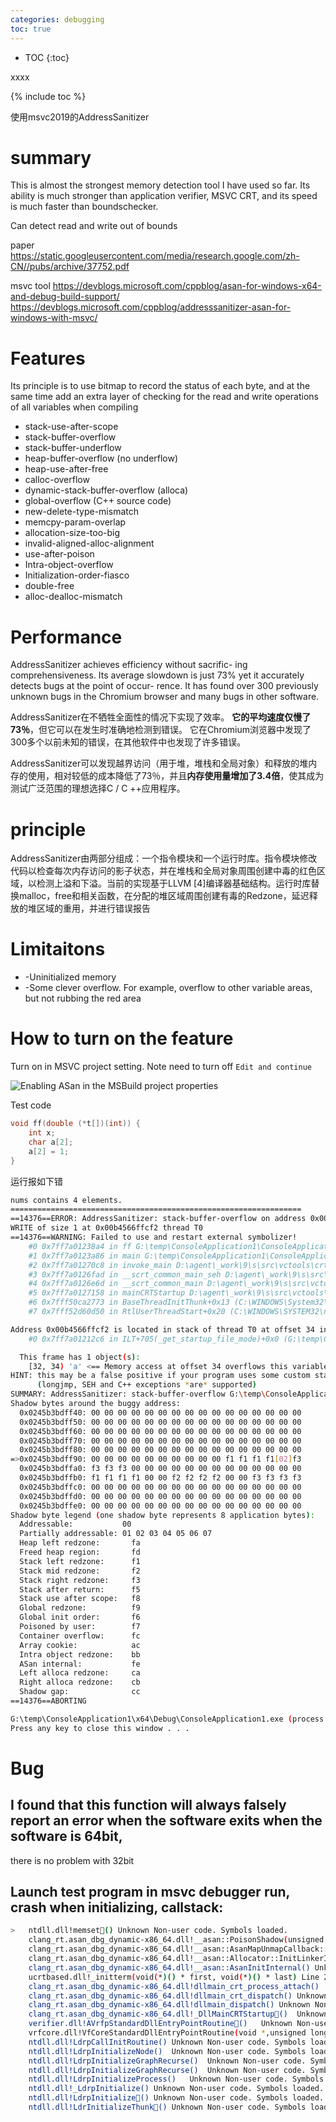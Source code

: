 ```yaml
---
categories: debugging
toc: true
---
```


* TOC
{:toc}

xxxx

{% include toc %}

使用msvc2019的AddressSanitizer

# summary

This is almost the strongest memory detection tool I have used so far. Its ability is much stronger than application verifier, MSVC CRT, and its speed is much faster than boundschecker.

Can detect read and write out of bounds

paper https://static.googleusercontent.com/media/research.google.com/zh-CN//pubs/archive/37752.pdf

msvc tool  https://devblogs.microsoft.com/cppblog/asan-for-windows-x64-and-debug-build-support/ https://devblogs.microsoft.com/cppblog/addresssanitizer-asan-for-windows-with-msvc/

# Features

Its principle is to use bitmap to record the status of each byte, and at the same time add an extra layer of checking for the read and write operations of all variables when compiling

- stack-use-after-scope
- stack-buffer-overflow
- stack-buffer-underflow
- heap-buffer-overflow (no underflow)
- heap-use-after-free
- calloc-overflow
- dynamic-stack-buffer-overflow (alloca)
- global-overflow (C++ source code)
- new-delete-type-mismatch
- memcpy-param-overlap
- allocation-size-too-big
- invalid-aligned-alloc-alignment
- use-after-poison
- Intra-object-overflow
- Initialization-order-fiasco
- double-free
- alloc-dealloc-mismatch

# Performance

AddressSanitizer achieves efficiency without sacrific- ing comprehensiveness. Its average slowdown is just 73% yet it accurately detects bugs at the point of occur- rence. It has found over 300 previously unknown bugs in the Chromium browser and many bugs in other software.

AddressSanitizer在不牺牲全面性的情况下实现了效率。 **它的平均速度仅慢了73％**，但它可以在发生时准确地检测到错误。 它在Chromium浏览器中发现了300多个以前未知的错误，在其他软件中也发现了许多错误。



AddressSanitizer可以发现越界访问（用于堆，堆栈和全局对象）和释放的堆内存的使用，相对较低的成本降低了73％，并且**内存使用量增加了3.4倍**，使其成为测试广泛范围的理想选择C / C ++应用程序。

# principle

AddressSanitizer由两部分组成：一个指令模块和一个运行时库。指令模块修改代码以检查每次内存访问的影子状态，并在堆栈和全局对象周围创建中毒的红色区域，以检测上溢和下溢。当前的实现基于LLVM [4]编译器基础结构。运行时库替换malloc，free和相关函数，在分配的堆区域周围创建有毒的Redzone，延迟释放的堆区域的重用，并进行错误报告

# Limitaitons

- -Uninitialized memory
- -Some clever overflow. For example, overflow to other variable areas, but not rubbing the red area

# How to turn on the feature

Turn on in MSVC project setting.  Note need to turn off `Edit and continue`



![Enabling ASan in the MSBuild project properties](../images/%E4%BD%BF%E7%94%A8msvc2019%E7%9A%84AddressSanitizer.assets/ASAN-Blog-Post-Image-2.png)

Test code

```cpp
void ff(double (*t[])(int)) {
    int x;
    char a[2];
    a[2] = 1;
}
```

运行报如下错

```bash
nums contains 4 elements.
=================================================================
==14376==ERROR: AddressSanitizer: stack-buffer-overflow on address 0x00b4566ffcf2 at pc 0x7ff7a01238a5 bp 0x00b4566ffcb0 sp 0x00b4566ffcb8
WRITE of size 1 at 0x00b4566ffcf2 thread T0
==14376==WARNING: Failed to use and restart external symbolizer!
    #0 0x7ff7a01238a4 in ff G:\temp\ConsoleApplication1\ConsoleApplication1\ConsoleApplication1.cpp:12
    #1 0x7ff7a0123a86 in main G:\temp\ConsoleApplication1\ConsoleApplication1\ConsoleApplication1.cpp:25
    #2 0x7ff7a01270c8 in invoke_main D:\agent\_work\9\s\src\vctools\crt\vcstartup\src\startup\exe_common.inl:78
    #3 0x7ff7a0126fad in __scrt_common_main_seh D:\agent\_work\9\s\src\vctools\crt\vcstartup\src\startup\exe_common.inl:288
    #4 0x7ff7a0126e6d in __scrt_common_main D:\agent\_work\9\s\src\vctools\crt\vcstartup\src\startup\exe_common.inl:330
    #5 0x7ff7a0127158 in mainCRTStartup D:\agent\_work\9\s\src\vctools\crt\vcstartup\src\startup\exe_main.cpp:16
    #6 0x7fff50ca2773 in BaseThreadInitThunk+0x13 (C:\WINDOWS\System32\KERNEL32.DLL+0x180012773)
    #7 0x7fff52d60d50 in RtlUserThreadStart+0x20 (C:\WINDOWS\SYSTEM32\ntdll.dll+0x180070d50)

Address 0x00b4566ffcf2 is located in stack of thread T0 at offset 34 in frame
    #0 0x7ff7a01212c6 in ILT+705(_get_startup_file_mode)+0x0 (G:\temp\ConsoleApplication1\x64\Debug\ConsoleApplication1.exe+0x1400012c6)

  This frame has 1 object(s):
    [32, 34) 'a' <== Memory access at offset 34 overflows this variable
HINT: this may be a false positive if your program uses some custom stack unwind mechanism, swapcontext or vfork
      (longjmp, SEH and C++ exceptions *are* supported)
SUMMARY: AddressSanitizer: stack-buffer-overflow G:\temp\ConsoleApplication1\ConsoleApplication1\ConsoleApplication1.cpp:12 in ff
Shadow bytes around the buggy address:
  0x0245b3bdff40: 00 00 00 00 00 00 00 00 00 00 00 00 00 00 00 00
  0x0245b3bdff50: 00 00 00 00 00 00 00 00 00 00 00 00 00 00 00 00
  0x0245b3bdff60: 00 00 00 00 00 00 00 00 00 00 00 00 00 00 00 00
  0x0245b3bdff70: 00 00 00 00 00 00 00 00 00 00 00 00 00 00 00 00
  0x0245b3bdff80: 00 00 00 00 00 00 00 00 00 00 00 00 00 00 00 00
=>0x0245b3bdff90: 00 00 00 00 00 00 00 00 00 00 f1 f1 f1 f1[02]f3
  0x0245b3bdffa0: f3 f3 f3 00 00 00 00 00 00 00 00 00 00 00 00 00
  0x0245b3bdffb0: f1 f1 f1 f1 00 00 f2 f2 f2 f2 00 00 f3 f3 f3 f3
  0x0245b3bdffc0: 00 00 00 00 00 00 00 00 00 00 00 00 00 00 00 00
  0x0245b3bdffd0: 00 00 00 00 00 00 00 00 00 00 00 00 00 00 00 00
  0x0245b3bdffe0: 00 00 00 00 00 00 00 00 00 00 00 00 00 00 00 00
Shadow byte legend (one shadow byte represents 8 application bytes):
  Addressable:           00
  Partially addressable: 01 02 03 04 05 06 07
  Heap left redzone:       fa
  Freed heap region:       fd
  Stack left redzone:      f1
  Stack mid redzone:       f2
  Stack right redzone:     f3
  Stack after return:      f5
  Stack use after scope:   f8
  Global redzone:          f9
  Global init order:       f6
  Poisoned by user:        f7
  Container overflow:      fc
  Array cookie:            ac
  Intra object redzone:    bb
  ASan internal:           fe
  Left alloca redzone:     ca
  Right alloca redzone:    cb
  Shadow gap:              cc
==14376==ABORTING

G:\temp\ConsoleApplication1\x64\Debug\ConsoleApplication1.exe (process 14376) exited with code 1.
Press any key to close this window . . .
```

# Bug

## I found that this function will always falsely report an error when the software exits when the software is 64bit,

there is no problem with 32bit

## Launch test program in msvc debugger run, crash when initializing, callstack:

```bash
>	ntdll.dll!memset()	Unknown	Non-user code. Symbols loaded.
 	clang_rt.asan_dbg_dynamic-x86_64.dll!__asan::PoisonShadow(unsigned __int64,unsigned __int64,unsigned char)	Unknown	Non-user code. Symbols loaded.
 	clang_rt.asan_dbg_dynamic-x86_64.dll!__asan::AsanMapUnmapCallback::OnMap(unsigned __int64,unsigned __int64)	Unknown	Non-user code. Symbols loaded.
 	clang_rt.asan_dbg_dynamic-x86_64.dll!__asan::Allocator::InitLinkerInitialized(struct __asan::AllocatorOptions const &)	Unknown	Non-user code. Symbols loaded.
 	clang_rt.asan_dbg_dynamic-x86_64.dll!__asan::AsanInitInternal()	Unknown	Non-user code. Symbols loaded.
 	ucrtbased.dll!_initterm(void(*)() * first, void(*)() * last) Line 22	C++	Non-user code. Symbols loaded.
 	clang_rt.asan_dbg_dynamic-x86_64.dll!dllmain_crt_process_attach()	Unknown	Non-user code. Symbols loaded.
 	clang_rt.asan_dbg_dynamic-x86_64.dll!dllmain_crt_dispatch()	Unknown	Non-user code. Symbols loaded.
 	clang_rt.asan_dbg_dynamic-x86_64.dll!dllmain_dispatch()	Unknown	Non-user code. Symbols loaded.
 	clang_rt.asan_dbg_dynamic-x86_64.dll!_DllMainCRTStartup()	Unknown	Non-user code. Symbols loaded.
 	verifier.dll!AVrfpStandardDllEntryPointRoutine()	Unknown	Non-user code. Symbols loaded.
 	vrfcore.dll!VfCoreStandardDllEntryPointRoutine(void *,unsigned long,struct _CONTEXT *)	Unknown	Non-user code. Symbols loaded.
 	ntdll.dll!LdrpCallInitRoutine()	Unknown	Non-user code. Symbols loaded.
 	ntdll.dll!LdrpInitializeNode()	Unknown	Non-user code. Symbols loaded.
 	ntdll.dll!LdrpInitializeGraphRecurse()	Unknown	Non-user code. Symbols loaded.
 	ntdll.dll!LdrpInitializeGraphRecurse()	Unknown	Non-user code. Symbols loaded.
 	ntdll.dll!LdrpInitializeProcess()	Unknown	Non-user code. Symbols loaded.
 	ntdll.dll!_LdrpInitialize()	Unknown	Non-user code. Symbols loaded.
 	ntdll.dll!LdrpInitialize()	Unknown	Non-user code. Symbols loaded.
 	ntdll.dll!LdrInitializeThunk()	Unknown	Non-user code. Symbols loaded.

```



